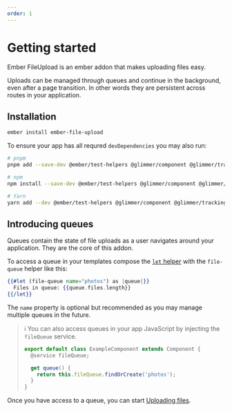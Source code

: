 ```yaml
---
order: 1
---
```


# Getting started

Ember FileUpload is an ember addon that makes uploading files easy.

Uploads can be managed through queues and continue in the background, even after a page transition. In other words they are persistent across routes in your application.

## Installation

```sh
ember install ember-file-upload
```

To ensure your app has all requred `devDependencies` you may also run:

```sh
# pnpm
pnpm add --save-dev @ember/test-helpers @glimmer/component @glimmer/tracking ember-modifier tracked-built-ins

# npm
npm install --save-dev @ember/test-helpers @glimmer/component @glimmer/tracking ember-modifier tracked-built-ins

# Yarn
yarn add --dev @ember/test-helpers @glimmer/component @glimmer/tracking ember-modifier tracked-built-ins
```


## Introducing queues

Queues contain the state of file uploads as a user navigates around your application. They are the core of this addon.

To access a queue in your templates compose the [`let` helper](https://guides.emberjs.com/release/components/helper-functions/#toc_the-let-helper) with the `file-queue` helper like this:

```hbs
{{#let (file-queue name="photos") as |queue|}}
  Files in queue: {{queue.files.length}}
{{/let}}
```

The `name` property is optional but recommended as you may manage multiple queues in the future.

> ℹ️ You can also access queues in your app JavaScript by injecting the `fileQueue` service.
>
> ```js
> export default class ExampleComponent extends Component {
>   @service fileQueue;
>
>   get queue() {
>     return this.fileQueue.findOrCreate('photos');
>   }
> }
> ```

Once you have access to a queue, you can start [Uploading files](uploading.md).
